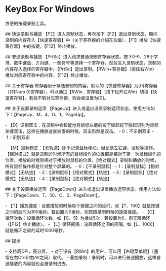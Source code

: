 
# KeyBox For Windows
方便的按键录制工具。

## 快速录制与播放
【F2】进入录制状态，再次按下【F2】退出录制状态，期间录制的内容存入【快速寄存器】中（关于寄存器的介绍在后面），【F1】播放【快速寄存器】中的按键。【F12】终止播放。

## 普通录制与播放
【PrtSc】进入请求普通录制寄存器状态。按下0-9、26个字母、数字键盘、方向键、一些符号等选择一个寄存器，然后进入录制状态，录制的内容存入选择的寄存器中。【PrtSc】退出录制。【RWin+寄存器】（按住右Win）播放对应寄存器中的内容。【F12】终止播放。

## 关于寄存器
寄存器用于存储录制的内容。默认的【快速寄存器】为[0]寄存器（非[Num 0]寄存器），可以通过【RWin、寄存器】（按下松开右Win）切换【快速寄存器】，若找不到对应寄存器，则会被设置为[0]。

## 关于设置录制选项
【PageUp】进入或退出设置录制选项状态。使用方法如下：【PageUp、M、4、D、1、PageUp】。

- 【D】识别双击：在录制中会智能地将鼠标左键的按下弹起按下弹起识别为鼠标左键双击，这样在播放速度较慢的时候，双击仍然是双击。
  - 0：不识别双击
  - 1：识别双击

- 【M】鼠标模式：【无轨迹】即不记录鼠标移动，但记录左右键，滚轮等操作。【相对模式】就是录制的时候所有的鼠标操作的位置都是相对于第一次鼠标操作的位置。播放的时候则相对于播放时鼠标的位置。【绝对模式】录制和播放的时候，所有鼠标操作都是针对整个屏幕的。
  - 0：【不录制鼠标】
  - 1：【录制鼠标】【相对模式】【无轨迹】
  - 2：【录制鼠标】【相对模式】【轨迹】
  - 3：【录制鼠标】【绝对模式】【无轨迹】
  - 4：【录制鼠标】【绝对模式】【轨迹】

## 关于设置播放选项
【PageDown】进入或退出设置播放选项状态。使用方法如下：【PageDown、T、50、C、3、PageDown】。

- 【T】播放速度：设置播放的时候每个按键之间的延时。如【T、100】就是按键之间的延时为100毫秒。若设置为0毫秒，则按照录制时候的速度播放。
- 【C】循环次数：设置循环次数。如【C、5】为播放5次，若设置为0，则无限循环（【F12】终止播放）。
- 【L】循环间隔：设置循环之间的间隔。如【L、1000】就是循环之间的延时1000毫秒。

## 提示

- 支持高DPI，高分屏。
- 对于没有【RWin】的用户，可以用【右键菜单键】（通常在右Ctrl和右Alt之间）取代。
- 叠加录制：录制时，可以进行普通播放，这样普通播放的内容就也会被录制进去。


